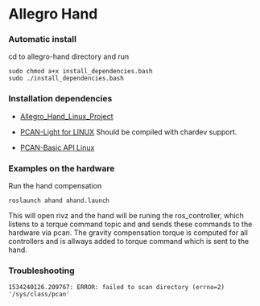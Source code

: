 # Allegro Hand

### Automatic install

cd to allegro-hand directory and run
```shell
sudo chmod a+x install_dependencies.bash
sudo ./install_dependencies.bash
```

### Installation dependencies

* [Allegro_Hand_Linux_Project](http://wiki.wonikrobotics.com/AllegroHandWiki/index.php/Allegro_Hand_Linux_Project)

* [PCAN-Light for LINUX](https://www.peak-system.com/fileadmin/media/linux/index.htm) 
  Should be compiled with chardev support.

* [PCAN-Basic API Linux](https://www.peak-system.com/PCAN-USB.199.0.html)

### Examples on the hardware

Run the hand compensation

```shell
roslaunch ahand ahand.launch
```
This will open rivz and the hand will be runing the ros_controller, which listens to a torque command topic and 
and sends these commands to the hardware via pcan. The gravity compensation torque is computed for all controllers and is allways added to torque command which is sent to the hand.
 
### Troubleshooting

```shell
1534240126.209767: ERROR: failed to scan directory (errno=2) '/sys/class/pcan'
```


